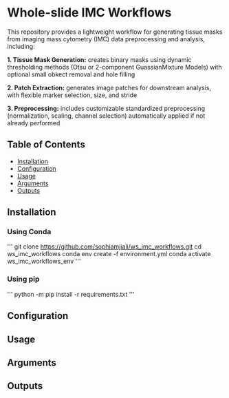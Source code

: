 # Whole-slide IMC Workflows

This repository provides a lightweight workflow for generating tissue masks from imaging mass cytometry (IMC) data preprocessing and analysis, including:

**1. Tissue Mask Generation:** creates binary masks using dynamic thresholding methods (Otsu or 2-component GuassianMixture Models) with optional small obkect removal and hole filling

**2. Patch Extraction:** generates image patches for downstream analysis, with flexible marker selection, size, and stride

**3. Preprocessing:** includes customizable standardized preprocessing (normalization, scaling, channel selection) automatically applied if not already performed

## Table of Contents
- [Installation](#installation)
- [Configuration](#configuration)
- [Usage](#usage)
- [Arguments](#arguments)
- [Outputs](#outputs)

## Installation

### Using Conda
'''
git clone https://github.com/sophiamjiali/ws_imc_workflows.git
cd ws_imc_workflows
conda env create -f environment.yml
conda activate ws_imc_workflows_env
'''

### Using pip
'''
python -m pip install -r requirements.txt
'''

## Configuration

## Usage

## Arguments

## Outputs

